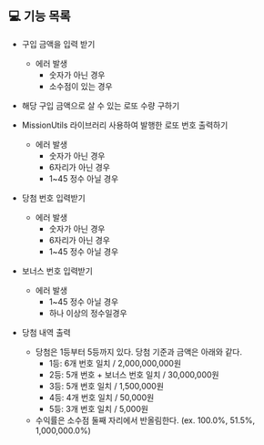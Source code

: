 ## 💻 기능 목록

- 구입 금액을 입력 받기

  - 에러 발생
    - 숫자가 아닌 경우
    - 소수점이 있는 경우

- 해당 구입 금액으로 살 수 있는 로또 수량 구하기

- MissionUtils 라이브러리 사용하여 발행한 로또 번호 출력하기

  - 에러 발생
    - 숫자가 아닌 경우
    - 6자리가 아닌 경우
    - 1~45 정수 아닐 경우

- 당첨 번호 입력받기

  - 에러 발생
    - 숫자가 아닌 경우
    - 6자리가 아닌 경우
    - 1~45 정수 아닐 경우

- 보너스 번호 입력받기

  - 에러 발생
    - 1~45 정수 아닐 경우
    - 하나 이상의 정수일경우

- 당첨 내역 출력
  - 당첨은 1등부터 5등까지 있다. 당첨 기준과 금액은 아래와 같다.
    - 1등: 6개 번호 일치 / 2,000,000,000원
    - 2등: 5개 번호 + 보너스 번호 일치 / 30,000,000원
    - 3등: 5개 번호 일치 / 1,500,000원
    - 4등: 4개 번호 일치 / 50,000원
    - 5등: 3개 번호 일치 / 5,000원
  - 수익률은 소수점 둘째 자리에서 반올림한다. (ex. 100.0%, 51.5%, 1,000,000.0%)
